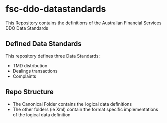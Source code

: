 # fsc-ddo-datastandards
This Repository contains the definitions of the Australian Financial Services DDO Data Standards
   
## Defined Data Standards
This repository defines three Data Standards:
 - TMD distribution
 - Dealings transactions
 - Complaints


## Repo Structure
 - The Canonical Folder contains the logical data definitions
 - The other folders (ie Xml) contain the format specific implementations of the logical data definition